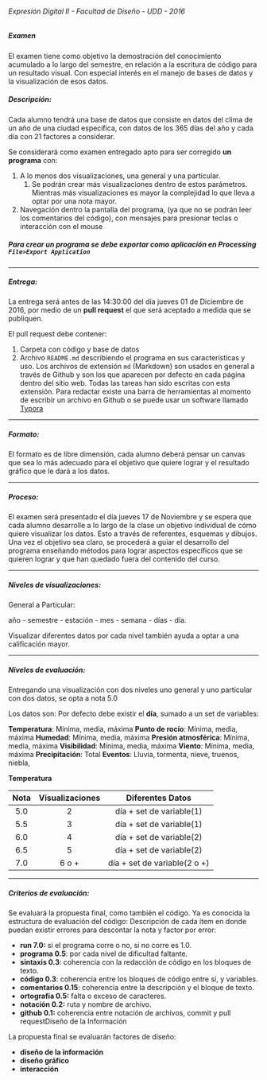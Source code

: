 ###### Expresión Digital II - Facultad de Diseño - UDD - 2016

##### Examen

El examen tiene como objetivo la demostración del conocimiento acumulado a lo largo del semestre, en relación a la escritura de código para un resultado visual. Con especial interés en el manejo de bases de datos y la visualización de esos datos. 

##### Descripción:

Cada alumno tendrá una base de datos que consiste en datos del clima de un año de una ciudad específica, con datos de los 365 días del año y cada día con 21 factores a considerar. 

Se considerará como examen entregado apto para ser corregido **un programa** con:

1. A lo menos dos visualizaciones, una general y una particular.
   1. Se podrán crear más visualizaciones dentro de estos parámetros. Mientras más visualizaciones es mayor la complejidad lo que lleva a optar por una nota mayor.
2. Navegación dentro la pantalla del programa, (ya que no se podrán leer los comentarios del código), con mensajes para presionar teclas o interacción con el mouse

##### Para crear un programa se debe exportar como aplicación en Processing `File>Export Application`

------

##### Entrega:

La entrega será antes de las 14:30:00 del día jueves 01 de Diciembre de 2016, por medio de un **pull request** el que será aceptado a medida que se publiquen.

El pull request debe contener: 

1. Carpeta con código y base de datos
2. Archivo `README.md` describiendo el programa en sus características y uso. Los archivos de extensión `md` (Markdown) son usados en general a través de Github y son los que aparecen por defecto en cada página dentro del sitio web. Todas las tareas han sido escritas con esta extensión. Para redactar existe una barra de herramientas al momento de escribir un archivo en Github o se puede usar un software llamado [Typora](http://www.typora.io/)

------

##### Formato:

El formato es de libre dimensión, cada alumno deberá pensar un canvas que sea lo más adecuado para el objetivo que quiere lograr y el resultado gráfico que le dará a los datos. 

------

##### Proceso:

El examen será presentado el día jueves 17 de Noviembre y se espera que cada alumno desarrolle a lo largo de la clase un objetivo individual de cómo quiere visualizar los datos. Esto a través de referentes, esquemas y dibujos. Una vez el objetivo sea claro, se procederá a guiar el desarrollo del programa enseñando métodos para lograr aspectos específicos que se quieren lograr y que han quedado fuera del contenido del curso. 

------

##### Niveles de visualizaciones:

General a Particular:

año - semestre - estación - mes - semana - días - día.

Visualizar diferentes datos por cada nivel también ayuda a optar a una calificación mayor.

------

##### Niveles de evaluación:

Entregando una visualización con dos niveles uno general y uno particular con dos datos, se opta a nota 5.0

Los datos son:
Por defecto debe existir el **día**, sumado a un set de variables: 

**Temperatura**: Mínima, media, máxima
**Punto de rocío**: Mínima, media, máxima
**Humedad**: Mínima, media, máxima
**Presión atmosférica**: Mínima, media, máxima
**Visibilidad**: Mínima, media, máxima
**Viento**: Mínima, media, máxima
**Precipitación**: Total
**Eventos**: Lluvia, tormenta, nieve, truenos, niebla, 

**Temperatura**

| Nota | Visualizaciones |       Diferentes Datos       |
| :--: | :-------------: | :--------------------------: |
| 5.0  |        2        |   día + set de variable(1)   |
| 5.5  |        3        |   día + set de variable(1)   |
| 6.0  |        4        |   día + set de variable(2)   |
| 6.5  |        5        |   día + set de variable(2)   |
| 7.0  |      6 o +      | día + set de variable(2 o +) |

------

##### Criterios de evaluación:

Se evaluará la propuesta final, como también el código. Ya es conocida la estructura de evaluación del código: 
Descripción de cada ítem en donde puedan existir errores para descontar la nota y factor por error:

- **run 7.0:** si el programa corre o no, si no corre es 1.0.
- **programa 0.5**: por cada nivel de dificultad faltante.
- **sintaxis 0.3**: coherencia con la redacción de código en los bloques de texto.
- **código 0.3**: coherencia entre los bloques de código entre sí, y variables.
- **comentarios 0.15**: coherencia entre la descripción y el bloque de texto.
- **ortografía 0.5:** falta o exceso de caracteres.
- **notación 0.2:** ruta y nombre de archivo.
- **github 0.1:** coherencia entre notación de archivos, commit y pull requestDiseño de la Información

La propuesta final se evaluarán factores de diseño:

- **diseño de la información**
- **diseño gráfico**
- **interacción**